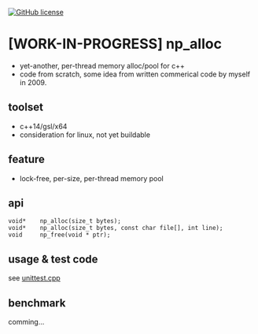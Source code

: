 
[![GitHub license](https://img.shields.io/github/license/icedac/potio.svg?style=flat-square)](./LICENSE)


# [WORK-IN-PROGRESS] np_alloc
- yet-another, per-thread memory alloc/pool for c++
- code from scratch, some idea from written commerical code by myself in 2009.
  
## toolset
- c++14/gsl/x64
- consideration for linux, not yet buildable
 

## feature
- lock-free, per-size, per-thread memory pool

## api
```
void*    np_alloc(size_t bytes);
void*    np_alloc(size_t bytes, const char file[], int line);
void     np_free(void * ptr);
```

## usage & test code

see [unittest.cpp](https://github.com/icedac/np_alloc/blob/master/test/unittest/UnitTest.cpp)

## benchmark

comming...
